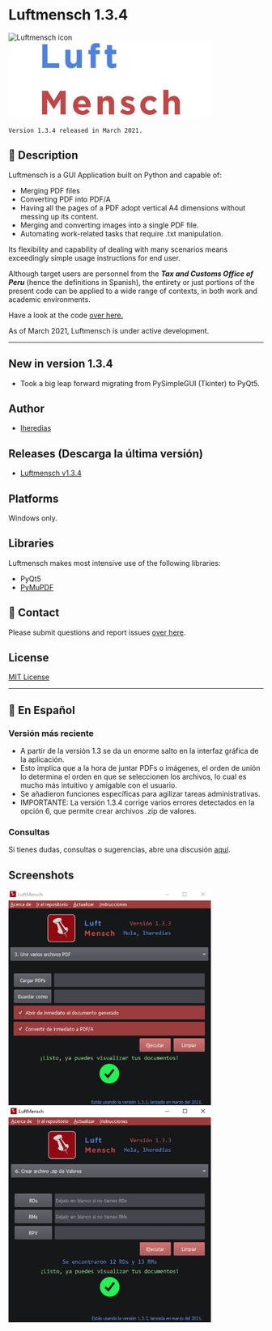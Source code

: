 # Luftmensch 1.3.4
![Luftmensch icon](https://raw.githubusercontent.com/lheredias/Luftmensch/main/finalicon.ico) ![Luftmensch logo](https://github.com/lheredias/Luftmensch/blob/main/app%20name.png)

```
Version 1.3.4 released in March 2021.
```
## :izakaya_lantern: Description

Luftmensch is a GUI Application built on Python and capable of:
    
* Merging PDF files
* Converting PDF into PDF/A
* Having all the pages of a PDF adopt vertical A4 dimensions without messing up its content.
* Merging and converting images into a single PDF file.
* Automating work-related tasks that require .txt manipulation. 

Its flexibility and capability of dealing with many scenarios means exceedingly simple usage instructions for end user.

Although target users are personnel from the ***Tax and Customs Office of Peru*** (hence the definitions in Spanish), the entirety or just portions of the present code can be applied to a wide range of contexts, in both work and academic environments.

Have a look at the code [over here.](https://github.com/lheredias/Luftmensch/blob/main/LuftmenschQt.py)

As of March 2021, Luftmensch is under active development.
***
## New in version 1.3.4

* Took a big leap forward migrating from PySimpleGUI (Tkinter) to PyQt5.

## Author

* [lheredias](https://github.com/lheredias) 

## Releases (Descarga la última versión)
* [Luftmensch v1.3.4](https://github.com/lheredias/Luftmensch/releases/tag/v1.3.4)

## Platforms

Windows only.

## Libraries
Luftmensch makes most intensive use of the following libraries:
* PyQt5
* [PyMuPDF](https://github.com/pymupdf/PyMuPDF)

## :speech_balloon: Contact

Please submit questions and report issues [over here](https://github.com/lheredias/Luftmensch/discussions).

## License
[MIT License](https://github.com/lheredias/Luftmensch/blob/main/LICENSE)
***
## :scroll: En Español

### Versión más reciente

* A partir de la versión 1.3 se da un enorme salto en la interfaz gráfica de la aplicación.
* Esto implica que a la hora de juntar PDFs o imágenes, el orden de unión lo determina el orden en que se seleccionen los archivos, lo cual es mucho más intuitivo y amigable con el usuario.
* Se añadieron funciones específicas para agilizar tareas administrativas.
* IMPORTANTE: La versión 1.3.4 corrige varios errores detectados en la opción 6, que permite crear archivos .zip de valores.

### Consultas
Si tienes dudas, consultas o sugerencias, abre una discusión [aquí](https://github.com/lheredias/Luftmensch/discussions).

## Screenshots

<img src="https://github.com/lheredias/Luftmensch/blob/main/screenshots/ss01.png" width="400" /> <img src="https://github.com/lheredias/Luftmensch/blob/main/screenshots/ss02.png" width="400" />
